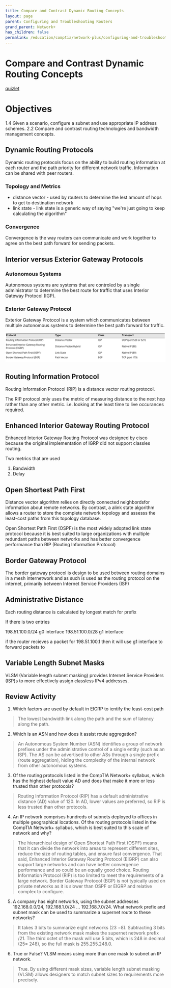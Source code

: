 ```yaml
---
title: Compare and Contrast Dynamic Routing Concepts
layout: page
parent: Configuring and Troubleshooting Routers
grand_parent: Network+
has_children: false
permalink: /education/comptia/network-plus/configuring-and-troubleshooting-routers/compare-and-contrast-dynamic-routing-concepts/
---
```


# Compare and Contrast Dynamic Routing Concepts

[quizlet](https://quizlet.com/962272382/comptia-network-n10-008-compare-and-contrast-dynamic-routing-concepts-flash-cards/?i=3896f3&x=1jqt)

# Objectives

1.4 Given a scenario, configure a subnet and use appropriate IP address schemes.
2.2 Compare and contrast routing technologies and bandwidth management concepts.

## Dynamic Routing Protocols

Dynamic routing protocols focus on the ability to build routing information at each router and the path priority for different network traffic. Information can be shared with peer routers.

### Topology and Metrics

- distance vector - used by routers to determine the lest amount of hops to get to destination network
- link state - link state is a generic way of saying "we're just going to keep calculating the algorithm"

### Convergence

Convergence is the way routers can communicate and work together to agree on the best path forward for sending packets.

## Interior versus Exterior Gateway Protocols

### Autonomous Systems

Autonomous systems are systems that are controled by a single administrator to determine the best route for traffic that uses Interior Gateway Protocol (IGP).

### Exterior Gateway Protocol

Exterior Gateway Protocol is a system which communicates between multiple autonomous systems to determine the best path forward for traffic.

![alt text](image.png)

## Routing Information Protocol

Routing Information Protocol (RIP) is a distance vector routing protocol.

The RIP protocol only uses the metric of measuring distance to the next hop rather than any other metric. i.e. looking at the least time to live occurances required.

## Enhanced Interior Gateway Routing Protocol

Enhanced Interior Gateway Routing Protocol was designed by cisco because the original implementation of IGRP did not support classles routing. 

Two metrics that are used

1. Bandwidth
2. Delay

## Open Shortest Path First

Distance vector algorithm relies on directly connected neighbordsfor information about remote networks. By contrast, a alink state algorithm allows a router to store the complete network topology and assesss the least-cost paths from this topology database.

Open Shortest Path First (OSPF) is the most widely adopted link state protocol because it is best suited to large organizations with multiple redundant paths between networks and has better convergence performance than RIP (Routing Information Protocol)

## Border Gateway Protocol

The border gateway protocol is design to be used between routing domains in a mesh internetwork and as such is used as the routing protocol on the internet, primarily between Internet Service Providers (ISP)

## Administrative Distance

Each routing distance is calculated by longest match for prefix

If there is two entries

198.51.100.0/24 g0 interface
198.51.100.0/28 g1 interface

if the router recieves a packet for 198.51.100.1 then it will use g1 interface to forward packets to

## Variable Length Subnet Masks

VLSM (Variable length subnet masking) provides Internet Service Providers (ISP)s to more effectively assign classless IPv4 addresses. 

## Review Activity

1. Which factors are used by default in EIGRP to ientify the least-cost path
> The lowest bandwidth link along the path and the sum of latency along the path.
2. Which is an ASN and how does it assist route aggregation?
> An Autonomous System Number (ASN) identifies a group of network prefixes under the administrative control of a single entity (such as an ISP). The AS can be advertised to other ASs through a single prefix (route aggregation), hiding the complexity of the internal network from other autonomous systems. 
3. Of the routing protocols listed in the CompTIA Network+ syllabus, which has the highest default value AD and does that make it more or less trusted than other protocols?
> Routing Information Protocol (RIP) has a default administrative distance (AD) value of 120. In AD, lower values are preferred, so RIP is less trusted than other protocols.
4. An IP network comprises hundreds of subnets deployed to offices in multiple geographical locations. Of the routing protocols listed in the CompTIA Network+ syllabus, which is best suited to this scale of network and why?
> The hierarchical design of Open Shortest Path First (OSPF) means that it can divide the network into areas to represent different sites, reduce the size of routing tables, and ensure fast convergence. That said, Enhanced Interior Gateway Routing Protocol (EIGRP) can also support large networks and can have better convergence performance and so could be an equally good choice. Routing Information Protocol (RIP) is too limited to meet the requirements of a large network. Border Gateway Protocol (BGP) is not typically used on private networks as it is slower than OSPF or EIGRP and relative complex to configure.
5. A company has eight networks, using the subnet addresses 192.168.0.0/24, 192.168.1.0/24 … 192.168.7.0/24. What network prefix and subnet mask can be used to summarize a supernet route to these networks? 
> It takes 3 bits to summarize eight networks (23 =8). Subtracting 3 bits from the existing network mask makes the supernet network prefix /21. The third octet of the mask will use 5 bits, which is 248 in decimal (25=  248), so the full mask is 255.255.248.0.
6. True or False? VLSM means using more than one mask to subnet an IP network.
> True. By using different mask sizes, variable length subnet masking (VLSM) allows designers to match subnet sizes to requirements more precisely.



